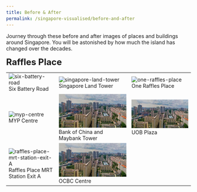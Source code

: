 ```yaml
---
title: Before & After
permalink: /singapore-visualised/before-and-after
---
```

Journey through these before and after images of places and buildings around Singapore. You will be astonished by how much the island has changed over the decades.

 **<font size=5> Raffles Place </font>**
 
| | | |
| -------- | -------- | -------- |
| <img src="/images/before-after-image-six-battery-road.png" alt="six-battery-road" style="width:600px;" /> Six Battery Road    | <img src="/images/before-after-image-singapore-land-tower.png" alt="singapore-land-tower" style="width:250px;" />  Singapore Land Tower   | <img src="/images/before-after-image-one-raffles-place.png" alt="one-raffles-place" style="width:600px;" /> One Raffles Place    |
| <img src="/images/before-after-image-myp-centre.png" alt="myp-centre" style="width:520px;" /> MYP Centre    | <img src="/images/story-maps-landing-heartland.jpg" alt="heartland" style="width:500px;" />  Bank of China and Maybank Tower  | <img src="/images/story-maps-landing-heartland.jpg" alt="heartland" style="width:600px;" /> UOB Plaza    |
| <img src="/images/before-after-image-raffles-place-mrt-station.png" alt="raffles-place-mrt-station-exit-A" style="width:520px;" /> Raffles Place MRT Station Exit A    | <img src="/images/story-maps-landing-heartland.jpg" alt="heartland" style="width:500px;" />  OCBC Centre  |     |



